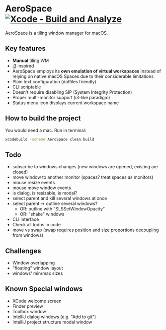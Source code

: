 # AeroSpace [![Xcode - Build and Analyze](https://github.com/nikitabobko/AeroSpace/actions/workflows/build.yml/badge.svg?branch=main)](https://github.com/nikitabobko/AeroSpace/actions/workflows/build.yml)

AeroSpace is a tiling window manager for macOS.

## Key features

- **Manual** tiling WM
- [i3](https://i3wm.org/) inspired
- AeroSpace employs its **own emulation of virtual workspaces** instead of relying on native macOS Spaces due to
  their considerable limitations
- Plain text configuration (dotfiles friendly)
- CLI scriptable
- Doesn't require disabling SIP (System Integrity Protection)
- Proper multi-monitor support (i3-like paradigm)
- Status menu icon displays current workspace name

## How to build the project

You would need a mac. Run in terminal:
```bash
xcodebuild -scheme AeroSpace clean build
```

## Todo

- subscribe to windows changes (new windows are opened, existing are closed)
- move window to another monitor (spaces? treat spaces as monitors)
- mouse resize events
- mouse move window events
- is dialog, is resizable, is modal?
- select parent and kill several windows at once
- select parent -> outline several windows?
  - OR: outline with "SLSSetWindowOpacity"
  - OR: "shake" windows
- CLI interface
- Check all todos in code
- move vs swap (swap requires position and size proportions decoupling from windows)

## Challenges

- Window overlapping
- "floating" window layout
- windows' min/max sizes

## Known Special windows

- XCode welcome screen
- Finder preview
- Toolbox window
- IntelliJ dialog windows (e.g. "Add to git")
- IntelliJ project structure modal window
